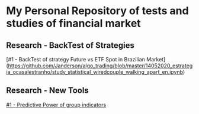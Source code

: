 # My Personal Repository of tests and studies of financial market 

## Research - BackTest of Strategies
[#1 - BackTest of strategy Future vs ETF Spot in Brazilian Market] (https://github.com/Janderson/algo_trading/blob/master/14052020_estrategia_ocasalestranho/study_statistical_wiredcouple_walking_apart_en.ipynb)

## Research - New Tools
[#1 - Predictive Power of group indicators](https://github.com/Janderson/algo_trading/blob/master/predicite_power.v1.0.ipynb)
